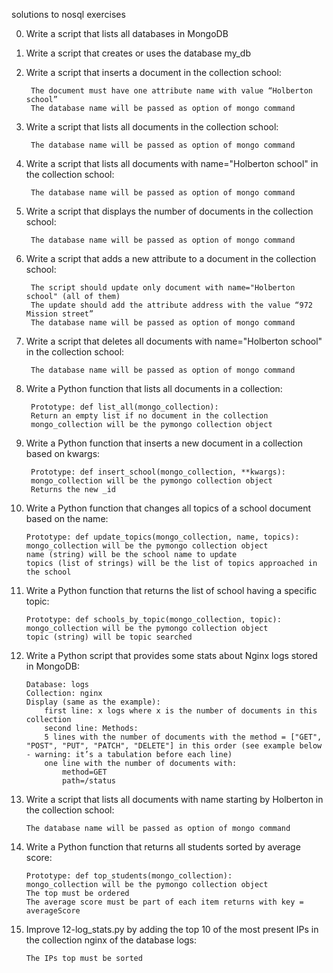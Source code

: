 solutions to nosql exercises

0. Write a script that lists all databases in MongoDB


1. Write a script that creates or uses the database my_db


2. Write a script that inserts a document in the collection school:

        The document must have one attribute name with value “Holberton school”
        The database name will be passed as option of mongo command

3. Write a script that lists all documents in the collection school:

        The database name will be passed as option of mongo command

4. Write a script that lists all documents with name="Holberton school" in the collection school:

        The database name will be passed as option of mongo command

5. Write a script that displays the number of documents in the collection school:

        The database name will be passed as option of mongo command 

6. Write a script that adds a new attribute to a document in the collection school:

        The script should update only document with name="Holberton school" (all of them)
        The update should add the attribute address with the value “972 Mission street”
        The database name will be passed as option of mongo command

7. Write a script that deletes all documents with name="Holberton school" in the collection school:

        The database name will be passed as option of mongo command

8. Write a Python function that lists all documents in a collection:

        Prototype: def list_all(mongo_collection):
        Return an empty list if no document in the collection
        mongo_collection will be the pymongo collection object

9. Write a Python function that inserts a new document in a collection based on kwargs:

        Prototype: def insert_school(mongo_collection, **kwargs):
        mongo_collection will be the pymongo collection object
        Returns the new _id

10. Write a Python function that changes all topics of a school document based on the name:

        Prototype: def update_topics(mongo_collection, name, topics):
        mongo_collection will be the pymongo collection object
        name (string) will be the school name to update
        topics (list of strings) will be the list of topics approached in the school

11. Write a Python function that returns the list of school having a specific topic:

        Prototype: def schools_by_topic(mongo_collection, topic):
        mongo_collection will be the pymongo collection object
        topic (string) will be topic searched

12. Write a Python script that provides some stats about Nginx logs stored in MongoDB:

        Database: logs
        Collection: nginx
        Display (same as the example):
            first line: x logs where x is the number of documents in this collection
            second line: Methods:
            5 lines with the number of documents with the method = ["GET", "POST", "PUT", "PATCH", "DELETE"] in this order (see example below - warning: it’s a tabulation before each line)
            one line with the number of documents with:
                method=GET
                path=/status

13. Write a script that lists all documents with name starting by Holberton in the collection school:


        The database name will be passed as option of mongo command

14. Write a Python function that returns all students sorted by average score:

        Prototype: def top_students(mongo_collection):
        mongo_collection will be the pymongo collection object
        The top must be ordered
        The average score must be part of each item returns with key = averageScore

15. Improve 12-log_stats.py by adding the top 10 of the most present IPs in the collection nginx of the database logs:

        The IPs top must be sorted

